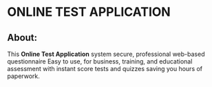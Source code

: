 # ONLINE TEST APPLICATION

## About:

This **Online Test Application** system secure, professional web-based questionnaire Easy to use, for business, training, and educational assessment with instant score tests and quizzes saving you hours of paperwork.
